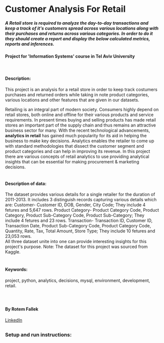 # **Customer Analysis For Retail**

##### A Retail store is required to analyze the day-to-day transactions and keep a track of it's customers spread across various locations along with their purchases and returns across various categories. In order to do it they should create a report and display the below calculated metrics, reports and inferences.

#### Project for 'Information Systems' course in Tel Aviv University
<br/>

#### Description: 
This project is an analysis for a retail store in order to keep track costumers purchases and returned orders while taking in note product categories, various locations and other features that are given in our datasets.

Retailing is an integral part of modern society. Consumers highly depend on retail stores, both online and offline for their various products and service requirements. 
In present times buying and selling products has made retail stores an important part of the supply chain and thus remains an attractive business sector for many.
With the recent technological advancements, **analytics in retail** has gained much popularity for its aid in helping the business to make key decisions. Analytics enables the retailer to come up with standard methodologies that dissect the customer segment and product categories and can help in improving its revenue. 
In this project there are various concepts of retail analytics to use providing analytical insights that can be essential for making procurement & marketing decisions.
<br/>
<br/>
   
#### Description of data:

The dataset provides various details for a single retailer for the duration of 2011-2013. It includes 3 distinguish records capturing various details which are: Customer- Customer ID, DOB, Gender, City Code; They include 4 fetures and 5,647 rows.
Product Category- Product Category Code, Product Category, Product Sub-Category Code, Product Sub-Category; They include 4 fetures and 23 rows.
Transaction- Transaction ID, Customer ID, Transaction Date, Product Sub-Category Code, Product Category Code, Quantity, Rate, Tax, Total Amount, Store Type; They include 10 fetures and 23,053 rows.  
All three dataset unite into one can provide interesting insights for this project's purpose. 
Note: The dataset for this project was sourced from Kaggle. 
<br/>
<br/>

###
#### Keywords: 
project, python, analytics, decisions, mysql, environment, development, retail.
###
<br/>

#### By Rotem Fallek
[LinkedIn](https://www.linkedin.com/in/rotem-fallek/)
##
 
### Setup and run instructions:
